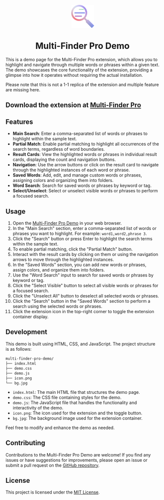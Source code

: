 <p align="center">
  <img src="/icon.png" alt="Icon of a magnify glass" width="75" height="75"/>
</p>

<h1 align="center">Multi-Finder Pro Demo</h1>

This is a demo page for the Multi-Finder Pro extension, which allows you to highlight and navigate through multiple words or phrases within a given text. The demo showcases the core functionality of the extension, providing a glimpse into how it operates without requiring the actual installation.

Please note that this is not a 1-1 replica of the extension and multiple feature are missing here.

## Download the extension at [Multi-Finder Pro](https://github.com/Sunu03/multi-finder-pro)

## Features

- **Main Search**: Enter a comma-separated list of words or phrases to highlight within the sample text.
- **Partial Match**: Enable partial matching to highlight all occurrences of the search terms, regardless of word boundaries.
- **Result Cards**: View the highlighted words or phrases in individual result cards, displaying the count and navigation buttons.
- **Navigation**: Use the arrow buttons or click on the result card to navigate through the highlighted instances of each word or phrase.
- **Saved Words**: Add, edit, and manage custom words or phrases, assigning colors and organizing them into folders.
- **Word Search**: Search for saved words or phrases by keyword or tag.
- **Select/Unselect**: Select or unselect visible words or phrases to perform a focused search.

## Usage

1. Open the [Multi-Finder Pro Demo](https://sunu03.github.io/multi-finder-pro-demo) in your web browser.
2. In the "Main Search" section, enter a comma-separated list of words or phrases you want to highlight. For example: `word1,word2,phrase 3`.
3. Click the "Search" button or press Enter to highlight the search terms within the sample text.
4. To enable partial matching, click the "Partial Match" button.
5. Interact with the result cards by clicking on them or using the navigation arrows to move through the highlighted instances.
6. In the "Saved Words" section, you can add new words or phrases, assign colors, and organize them into folders.
7. Use the "Word Search" input to search for saved words or phrases by keyword or tag.
8. Click the "Select Visible" button to select all visible words or phrases for a focused search.
9. Click the "Unselect All" button to deselect all selected words or phrases.
10. Click the "Search" button in the "Saved Words" section to perform a search using the selected words or phrases.
11. Click the extension icon in the top-right corner to toggle the extension container display.

## Development

This demo is built using HTML, CSS, and JavaScript. The project structure is as follows:

```
multi-finder-pro-demo/
├── index.html
├── demo.css
├── demo.js
├── icon.png
└── bg.jpg
```

- `index.html`: The main HTML file that structures the demo page.
- `demo.css`: The CSS file containing styles for the demo.
- `demo.js`: The JavaScript file that handles the functionality and interactivity of the demo.
- `icon.png`: The icon used for the extension and the toggle button.
- `bg.jpg`: The background image used for the extension container.

Feel free to modify and enhance the demo as needed.

## Contributing

Contributions to the Multi-Finder Pro Demo are welcome! If you find any issues or have suggestions for improvements, please open an issue or submit a pull request on the [GitHub repository](https://github.com/sunu03/multi-finder-pro-demo).

## License

This project is licensed under the [MIT License](LICENSE.txt).
